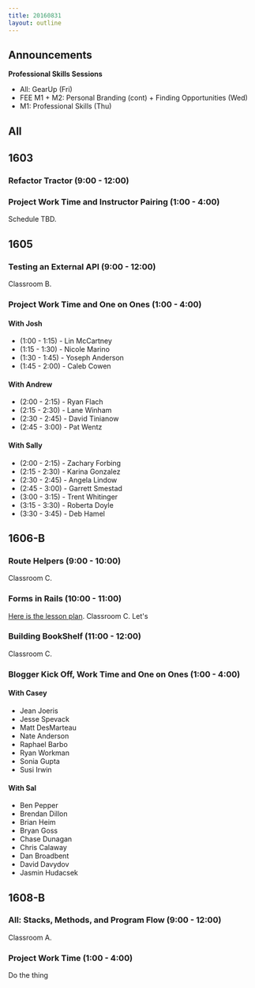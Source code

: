 ```yaml
---
title: 20160831
layout: outline
---
```


## Announcements
**Professional Skills Sessions**

* All: GearUp (Fri)
* FEE M1 + M2: Personal Branding (cont) + Finding Opportunities (Wed)
* M1: Professional Skills (Thu)

## All

## 1603

### Refactor Tractor (9:00 - 12:00)

### Project Work Time and Instructor Pairing (1:00 - 4:00)

Schedule TBD.


## 1605

### Testing an External API (9:00 - 12:00)

Classroom B.

### Project Work Time and One on Ones (1:00 - 4:00)

#### With Josh

* (1:00 - 1:15) - Lin McCartney
* (1:15 - 1:30) - Nicole Marino
* (1:30 - 1:45) - Yoseph Anderson
* (1:45 - 2:00) - Caleb Cowen

#### With Andrew

* (2:00 - 2:15) - Ryan Flach
* (2:15 - 2:30) - Lane Winham
* (2:30 - 2:45) - David Tinianow
* (2:45 - 3:00) - Pat Wentz

#### With Sally

* (2:00 - 2:15) - Zachary Forbing
* (2:15 - 2:30) - Karina Gonzalez
* (2:30 - 2:45) - Angela Lindow
* (2:45 - 3:00) - Garrett Smestad
* (3:00 - 3:15) - Trent Whitinger
* (3:15 - 3:30) - Roberta Doyle
* (3:30 - 3:45) - Deb Hamel


## 1606-B

### Route Helpers (9:00 - 10:00)

Classroom C.


### Forms in Rails (10:00 - 11:00)

[Here is the lesson plan](https://github.com/turingschool/lesson_plans/blob/master/ruby_02-web_applications_with_ruby/outlines/forms_primer.markdown). Classroom C. Let's

### Building BookShelf (11:00 - 12:00)

Classroom C.

### Blogger Kick Off, Work Time and One on Ones (1:00 - 4:00)


#### With Casey

* Jean Joeris
* Jesse Spevack
* Matt DesMarteau
* Nate Anderson
* Raphael Barbo
* Ryan Workman
* Sonia Gupta
* Susi Irwin

#### With Sal

* Ben Pepper
* Brendan Dillon
* Brian Heim
* Bryan Goss
* Chase Dunagan
* Chris Calaway
* Dan Broadbent
* David Davydov
* Jasmin Hudacsek

## 1608-B

### All: Stacks, Methods, and Program Flow (9:00 - 12:00)

Classroom A.

### Project Work Time (1:00 - 4:00)

Do the thing

